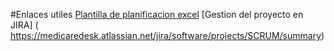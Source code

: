 #Enlaces utiles 
[Plantilla de planificacion excel](https://docs.google.com/spreadsheets/d/11U0Kp9dNbDXdJnveMGn7cTpx3nsPMucN0Af8zYZFcEo/edit?usp=sharing)
[Gestion del proyecto en JIRA] ( https://medicaredesk.atlassian.net/jira/software/projects/SCRUM/summary) 

